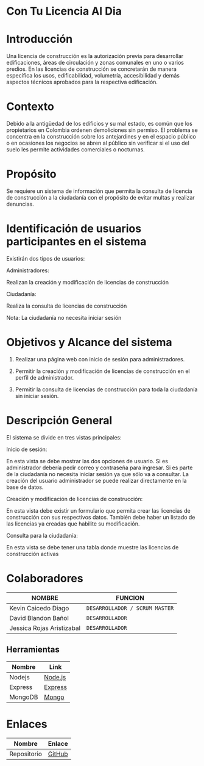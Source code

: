 # Con Tu Licencia Al Dia

# Introducción

Una licencia de construcción es la autorización previa para desarrollar edificaciones, áreas de circulación y zonas comunales en uno o varios predios. En las licencias de construcción se concretarán de manera específica los usos, edificabilidad, volumetría, accesibilidad y demás aspectos técnicos aprobados para la respectiva edificación.

# Contexto

Debido a la antigüedad de los edificios y su mal estado, es común que los propietarios en Colombia ordenen demoliciones sin permiso. El problema se concentra en la construcción sobre los antejardines y en el espacio público o en ocasiones los negocios se abren al público sin verificar si el uso del suelo les permite actividades comerciales o nocturnas.

# Propósito

Se requiere un sistema de información que permita la consulta de licencia de construcción a la ciudadanía con el propósito de evitar multas y realizar denuncias.

# Identificación de usuarios participantes en el sistema

Existirán dos tipos de usuarios:

Administradores:

Realizan la creación y modificación de licencias de construcción

Ciudadanía:

Realiza la consulta de licencias de construcción

Nota: La ciudadanía no necesita iniciar sesión

# Objetivos y Alcance del sistema

1.  Realizar una página web con inicio de sesión para administradores.
    
2.  Permitir la creación y modificación de licencias de construcción en el perfil de administrador.
    
3.  Permitir la consulta de licencias de construcción para toda la ciudadanía sin iniciar sesión.
    

# Descripción General

El sistema se divide en tres vistas principales:

Inicio de sesión:

En esta vista se debe mostrar las dos opciones de usuario. Si es administrador debería pedir correo y contraseña para ingresar. Si es parte de la ciudadanía no necesita iniciar sesión ya que sólo va a consultar. La creación del usuario administrador se puede realizar directamente en la base de datos.

Creación y modificación de licencias de construcción:

En esta vista debe existir un formulario que permita crear las licencias de construcción con sus respectivos datos. También debe haber un listado de las licencias ya creadas que habilite su modificación.

Consulta para la ciudadanía:

En esta vista se debe tener una tabla donde muestre las licencias de construcción activas


# Colaboradores

|     NOMBRE       |FUNCION          |
|----------------|-------------------------------|
|Kevin Caicedo Diago|`DESARROLLADOR / SCRUM MASTER` |           
|David Blandon  Bañol        |`DESARROLLADOR` |       
|Jessica Rojas Aristizabal       |`DESARROLLADOR`|

## Herramientas
| Nombre| Link |
|--|--|
| Nodejs |[Node.js](https://nodejs.org/es/) |
|Express|[Express](https://expressjs.com/es/)|
|MongoDB|[Mongo](https://www.mongodb.com/es)|



# Enlaces

| Nombre |  Enlace|
|--|--|
|Repositorio  | [GitHub](https://github.com/davidbb10/CleanClothesRepository.git) |






